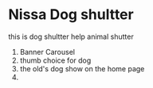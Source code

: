 # Nissa Dog shultter

this is dog shultter help animal shutter
1. Banner Carousel
2. thumb choice for dog
3. the old's dog show on the home page
4. 
